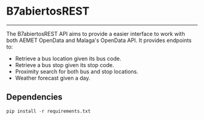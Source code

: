 # B7abiertosREST

---

The B7abiertosREST API  aims to provide a easier interface to work with both AEMET OpenData and Malaga's OpenData API. It provides endpoints to:

* Retrieve a bus location given its bus code.
* Retrieve a bus stop given its stop code.
* Proximity search for both bus and stop locations.
* Weather forecast given a day.

## Dependencies

```python
pip install -r requirements.txt
```
